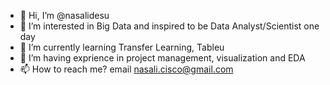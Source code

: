 - 👋 Hi, I’m @nasalidesu
- 👀 I’m interested in Big Data and inspired to be Data Analyst/Scientist one day
- 🌱 I’m currently learning Transfer Learning, Tableu
- 💞️ I’m having exprience in project management, visualization and EDA 
- 📫 How to reach me? email nasali.cisco@gmail.com

<!---
nasalidesu/nasalidesu is a ✨ special ✨ repository because its `README.md` (this file) appears on your GitHub profile.
You can click the Preview link to take a look at your changes.
--->

